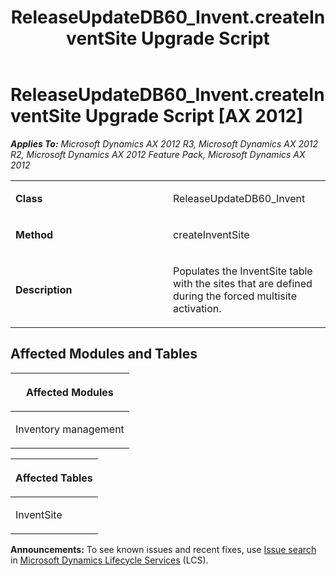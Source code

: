 ﻿---
title: ReleaseUpdateDB60_Invent.createInventSite Upgrade Script
TOCTitle: ReleaseUpdateDB60_Invent.createInventSite Upgrade Script
ms:assetid: ff4b7116-b9a7-c09f-f44a-ce72a1a42952
ms:mtpsurl: https://msdn.microsoft.com/en-us/library/JJ720175(v=AX.60)
ms:contentKeyID: 49712480
ms.date: 05/18/2015
mtps_version: v=AX.60
---

# ReleaseUpdateDB60\_Invent.createInventSite Upgrade Script [AX 2012]


_**Applies To:** Microsoft Dynamics AX 2012 R3, Microsoft Dynamics AX 2012 R2, Microsoft Dynamics AX 2012 Feature Pack, Microsoft Dynamics AX 2012_

<table>
<colgroup>
<col style="width: 50%" />
<col style="width: 50%" />
</colgroup>
<tbody>
<tr class="odd">
<td><p><strong>Class</strong></p></td>
<td><p>ReleaseUpdateDB60_Invent</p></td>
</tr>
<tr class="even">
<td><p><strong>Method</strong></p></td>
<td><p>createInventSite</p></td>
</tr>
<tr class="odd">
<td><p><strong>Description</strong></p></td>
<td><p>Populates the InventSite table with the sites that are defined during the forced multisite activation.</p></td>
</tr>
</tbody>
</table>


## Affected Modules and Tables

<table>
<colgroup>
<col style="width: 100%" />
</colgroup>
<thead>
<tr class="header">
<th><p>Affected Modules</p></th>
</tr>
</thead>
<tbody>
<tr class="odd">
<td><p>Inventory management</p></td>
</tr>
</tbody>
</table>


<table>
<colgroup>
<col style="width: 100%" />
</colgroup>
<thead>
<tr class="header">
<th><p>Affected Tables</p></th>
</tr>
</thead>
<tbody>
<tr class="odd">
<td><p>InventSite</p></td>
</tr>
</tbody>
</table>

  
**Announcements:** To see known issues and recent fixes, use [Issue search](http://go.microsoft.com/fwlink/?linkid=389258) in [Microsoft Dynamics Lifecycle Services](http://go.microsoft.com/fwlink/?linkid=306505) (LCS).

